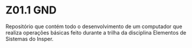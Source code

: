 <h1>Z01.1 GND</h1>

Repositório que contém todo o desenvolvimento de um computador que realiza operações básicas feito durante a trilha da disciplina Elementos de Sistemas do Insper.
